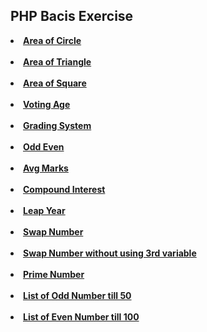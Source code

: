 <h2> PHP Bacis Exercise </h2>


<b><li> <a href="Program/1_area_circle.php"> Area of Circle </a></li></b>
<br>
<b><li> <a href="Program/2_area_triangle.php"> Area of Triangle </a></li></b>
<br>
<b><li> <a href="Program/3_area_square.php"> Area of Square </a></li></b>
<br>
<b><li> <a href="Program/4_voting_age.php"> Voting Age </a></li></b>
<br>
<b><li> <a href="Program/5_grading_system.php"> Grading System </a></li></b>
<br>
<b><li> <a href="Program/6_odd_even.php"> Odd Even </a></li></b>
<br>
<b><li> <a href="Program/7_avg_mark.php"> Avg Marks </a></li></b>
<br>
<b><li> <a href="Program/8_compound_interest.php"> Compound Interest </a></li></b>
<br>
<b><li> <a href="Program/9_leap_year.php"> Leap Year  </a></li></b>
<br>
<b><li> <a href="Program/10_swap_nub.php"> Swap Number </a></li></b>
<br>
<b><li> <a href="Program/11_swap_nub_without.php"> Swap Number without using 3rd variable </a></li></b>
<br>
<b><li> <a href="Program/12_prime_nub.php"> Prime Number </a></li></b>
<br>
<b><li> <a href="Program/13_odd_nub_till_50.php"> List of Odd Number till 50 </a></li></b>
<br>
<b><li> <a href="Program/14_even_nub_till_100.php"> List of Even Number till 100 </a></li></b>
<br>



